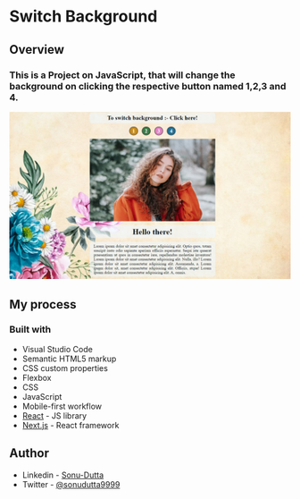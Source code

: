# Switch Background

## Overview

### This is a Project on JavaScript, that will change the background on clicking the respective button named 1,2,3 and 4.

![](./media/design.png)

## My process

### Built with

- Visual Studio Code
- Semantic HTML5 markup
- CSS custom properties
- Flexbox
- CSS
- JavaScript
- Mobile-first workflow
- [React](https://reactjs.org/) - JS library
- [Next.js](https://nextjs.org/) - React framework

## Author

- Linkedin - [Sonu-Dutta](https://www.linkedin.com/in/sonu-dutta-6900b3218)
- Twitter - [@sonudutta9999](https://mobile.twitter.com/sonudutta9999)


